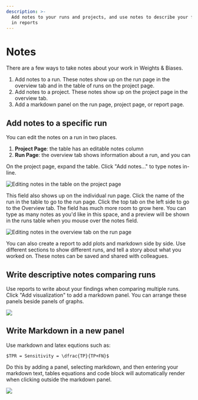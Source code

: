 ```yaml
---
description: >-
  Add notes to your runs and projects, and use notes to describe your findings
  in reports
---
```


# Notes

There are a few ways to take notes about your work in Weights & Biases.

1. Add notes to a run. These notes show up on the run page in the overview tab and in the table of runs on the project page.
2. Add notes to a project. These notes show up on the project page in the overview tab.
3. Add a markdown panel on the run page, project page, or report page.

## Add notes to a specific run

You can edit the notes on a run in two places.

1. **Project Page**: the table has an editable notes column
2. **Run Page**: the overview tab shows information about a run, and you can

On the project page, expand the table. Click "Add notes..." to type notes in-line.

![Editing notes in the table on the project page](https://downloads.intercomcdn.com/i/o/148296355/34114b47362b0378e233a440/2019-09-13+08.05.17.gif)

This field also shows up on the individual run page. Click the name of the run in the table to go to the run page. Click the top tab on the left side to go to the Overview tab. The field has much more room to grow here. You can type as many notes as you'd like in this space, and a preview will be shown in the runs table when you mouse over the notes field.

![Editing notes in the overview tab on the run page](https://downloads.intercomcdn.com/i/o/148297196/afdb48d2fb59aaa0c90c3aed/2019-09-13+08.06.45.gif)

You can also create a report to add plots and markdown side by side. Use different sections to show different runs, and tell a story about what you worked on. These notes can be saved and shared with colleagues.

## Write descriptive notes comparing runs

Use reports to write about your findings when comparing multiple runs. Click "Add visualization" to add a markdown panel. You can arrange these panels beside panels of graphs.

![](https://downloads.intercomcdn.com/i/o/148297552/64e5baa86a48927158d17456/2019-09-13+08.08.31.gif)

## Write Markdown in a new panel

Use markdown and latex equtions such as:

```
$TPR = Sensitivity = \dfrac{TP}{TP+FN}$
```

Do this by adding a panel, selecting markdown, and then entering your markdown text, tables equations and code block will automatically render when clicking outside the markdown panel.

![](@site/static/images/app_ui/tables_panel.gif)
